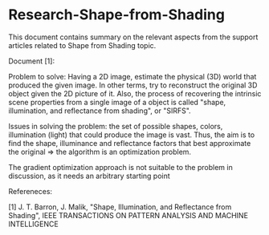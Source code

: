 # Research-Shape-from-Shading

This document contains summary on the relevant aspects from the support articles related to Shape from Shading topic.

Document [1]:

Problem to solve: Having a 2D image, estimate the physical (3D) world that produced the given image. In other terms, try to reconstruct the original 3D object given the 2D picture of it. Also, the process of recovering the intrinsic scene properties from a single image of a
object is called "shape, illumination, and reflectance from shading", or "SIRFS".

Issues in solving the problem: the set of possible shapes, colors, illumination (light) that could produce the image is vast. Thus, the aim is to find the shape, illuminance and reflectance factors that best approximate the original => the algorithm is an optimization problem.  

The gradient optimization approach is not suitable to the problem in discussion, as it needs an arbitrary starting point

Refereneces:

[1] J. T. Barron, J. Malik, "Shape, Illumination, and Reflectance from Shading", IEEE TRANSACTIONS ON PATTERN ANALYSIS AND MACHINE INTELLIGENCE
